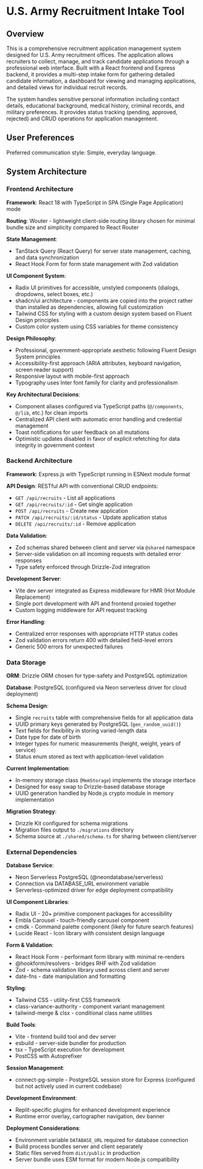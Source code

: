 # U.S. Army Recruitment Intake Tool

## Overview

This is a comprehensive recruitment application management system designed for U.S. Army recruitment offices. The application allows recruiters to collect, manage, and track candidate applications through a professional web interface. Built with a React frontend and Express backend, it provides a multi-step intake form for gathering detailed candidate information, a dashboard for viewing and managing applications, and detailed views for individual recruit records.

The system handles sensitive personal information including contact details, educational background, medical history, criminal records, and military preferences. It provides status tracking (pending, approved, rejected) and CRUD operations for application management.

## User Preferences

Preferred communication style: Simple, everyday language.

## System Architecture

### Frontend Architecture

**Framework**: React 18 with TypeScript in SPA (Single Page Application) mode

**Routing**: Wouter - lightweight client-side routing library chosen for minimal bundle size and simplicity compared to React Router

**State Management**: 
- TanStack Query (React Query) for server state management, caching, and data synchronization
- React Hook Form for form state management with Zod validation

**UI Component System**:
- Radix UI primitives for accessible, unstyled components (dialogs, dropdowns, select boxes, etc.)
- shadcn/ui architecture - components are copied into the project rather than installed as dependencies, allowing full customization
- Tailwind CSS for styling with a custom design system based on Fluent Design principles
- Custom color system using CSS variables for theme consistency

**Design Philosophy**: 
- Professional, government-appropriate aesthetic following Fluent Design System principles
- Accessibility-first approach (ARIA attributes, keyboard navigation, screen reader support)
- Responsive layout with mobile-first approach
- Typography uses Inter font family for clarity and professionalism

**Key Architectural Decisions**:
- Component aliases configured via TypeScript paths (`@/components`, `@/lib`, etc.) for clean imports
- Centralized API client with automatic error handling and credential management
- Toast notifications for user feedback on all mutations
- Optimistic updates disabled in favor of explicit refetching for data integrity in government context

### Backend Architecture

**Framework**: Express.js with TypeScript running in ESNext module format

**API Design**: RESTful API with conventional CRUD endpoints:
- `GET /api/recruits` - List all applications
- `GET /api/recruits/:id` - Get single application
- `POST /api/recruits` - Create new application
- `PATCH /api/recruits/:id/status` - Update application status
- `DELETE /api/recruits/:id` - Remove application

**Data Validation**: 
- Zod schemas shared between client and server via `@shared` namespace
- Server-side validation on all incoming requests with detailed error responses
- Type safety enforced through Drizzle-Zod integration

**Development Server**: 
- Vite dev server integrated as Express middleware for HMR (Hot Module Replacement)
- Single port development with API and frontend proxied together
- Custom logging middleware for API request tracking

**Error Handling**:
- Centralized error responses with appropriate HTTP status codes
- Zod validation errors return 400 with detailed field-level errors
- Generic 500 errors for unexpected failures

### Data Storage

**ORM**: Drizzle ORM chosen for type-safety and PostgreSQL optimization

**Database**: PostgreSQL (configured via Neon serverless driver for cloud deployment)

**Schema Design**:
- Single `recruits` table with comprehensive fields for all application data
- UUID primary keys generated by PostgreSQL (`gen_random_uuid()`)
- Text fields for flexibility in storing varied-length data
- Date type for date of birth
- Integer types for numeric measurements (height, weight, years of service)
- Status enum stored as text with application-level validation

**Current Implementation**: 
- In-memory storage class (`MemStorage`) implements the storage interface
- Designed for easy swap to Drizzle-based database storage
- UUID generation handled by Node.js crypto module in memory implementation

**Migration Strategy**: 
- Drizzle Kit configured for schema migrations
- Migration files output to `./migrations` directory
- Schema source at `./shared/schema.ts` for sharing between client/server

### External Dependencies

**Database Service**: 
- Neon Serverless PostgreSQL (@neondatabase/serverless)
- Connection via DATABASE_URL environment variable
- Serverless-optimized driver for edge deployment compatibility

**UI Component Libraries**:
- Radix UI - 20+ primitive component packages for accessibility
- Embla Carousel - touch-friendly carousel component
- cmdk - Command palette component (likely for future search features)
- Lucide React - Icon library with consistent design language

**Form & Validation**:
- React Hook Form - performant form library with minimal re-renders
- @hookform/resolvers - bridges RHF with Zod validation
- Zod - schema validation library used across client and server
- date-fns - date manipulation and formatting

**Styling**:
- Tailwind CSS - utility-first CSS framework
- class-variance-authority - component variant management
- tailwind-merge & clsx - conditional class name utilities

**Build Tools**:
- Vite - frontend build tool and dev server
- esbuild - server-side bundler for production
- tsx - TypeScript execution for development
- PostCSS with Autoprefixer

**Session Management**:
- connect-pg-simple - PostgreSQL session store for Express (configured but not actively used in current codebase)

**Development Environment**:
- Replit-specific plugins for enhanced development experience
- Runtime error overlay, cartographer navigation, dev banner

**Deployment Considerations**:
- Environment variable `DATABASE_URL` required for database connection
- Build process bundles server and client separately
- Static files served from `dist/public` in production
- Server bundle uses ESM format for modern Node.js compatibility